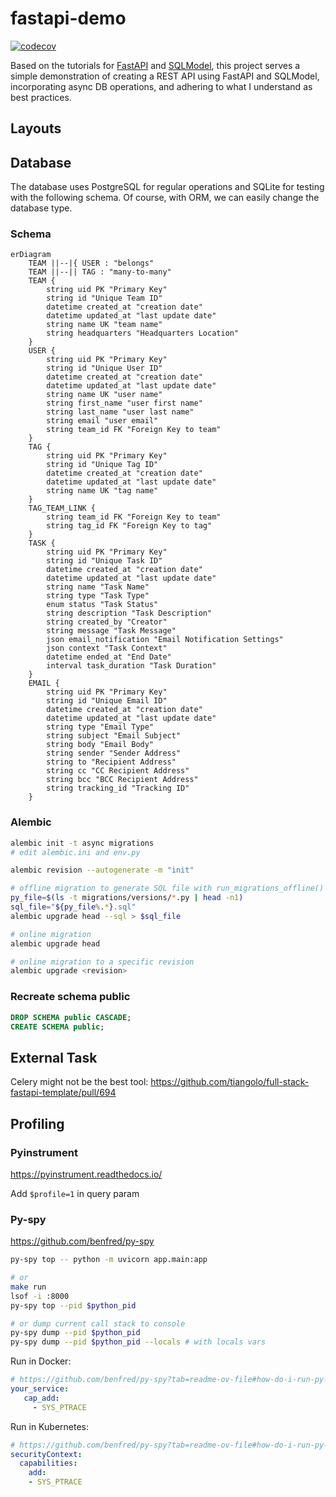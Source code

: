 # fastapi-demo

[![codecov](https://codecov.io/gh/copdips/fastapi-demo/graph/badge.svg?token=VM2WT1XTYM)](https://codecov.io/gh/copdips/fastapi-demo)

Based on the tutorials for [FastAPI](https://fastapi.tiangolo.com/tutorial/) and [SQLModel](https://sqlmodel.tiangolo.com/),
this project serves a simple demonstration of creating a REST API using FastAPI and SQLModel, incorporating async DB operations, and adhering to what I understand as best practices.

## Layouts

## Database

The database uses PostgreSQL for regular operations and SQLite for testing with the following schema.
Of course, with ORM, we can easily change the database type.

### Schema

```mermaid
erDiagram
    TEAM ||--|{ USER : "belongs"
    TEAM ||--|| TAG : "many-to-many"
    TEAM {
        string uid PK "Primary Key"
        string id "Unique Team ID"
        datetime created_at "creation date"
        datetime updated_at "last update date"
        string name UK "team name"
        string headquarters "Headquarters Location"
    }
    USER {
        string uid PK "Primary Key"
        string id "Unique User ID"
        datetime created_at "creation date"
        datetime updated_at "last update date"
        string name UK "user name"
        string first_name "user first name"
        string last_name "user last name"
        string email "user email"
        string team_id FK "Foreign Key to team"
    }
    TAG {
        string uid PK "Primary Key"
        string id "Unique Tag ID"
        datetime created_at "creation date"
        datetime updated_at "last update date"
        string name UK "tag name"
    }
    TAG_TEAM_LINK {
        string team_id FK "Foreign Key to team"
        string tag_id FK "Foreign Key to tag"
    }
    TASK {
        string uid PK "Primary Key"
        string id "Unique Task ID"
        datetime created_at "creation date"
        datetime updated_at "last update date"
        string name "Task Name"
        string type "Task Type"
        enum status "Task Status"
        string description "Task Description"
        string created_by "Creator"
        string message "Task Message"
        json email_notification "Email Notification Settings"
        json context "Task Context"
        datetime ended_at "End Date"
        interval task_duration "Task Duration"
    }
    EMAIL {
        string uid PK "Primary Key"
        string id "Unique Email ID"
        datetime created_at "creation date"
        datetime updated_at "last update date"
        string type "Email Type"
        string subject "Email Subject"
        string body "Email Body"
        string sender "Sender Address"
        string to "Recipient Address"
        string cc "CC Recipient Address"
        string bcc "BCC Recipient Address"
        string tracking_id "Tracking ID"
    }

```

### Alembic

```bash
alembic init -t async migrations
# edit alembic.ini and env.py

alembic revision --autogenerate -m "init"

# offline migration to generate SQL file with run_migrations_offline()
py_file=$(ls -t migrations/versions/*.py | head -n1)
sql_file="${py_file%.*}.sql"
alembic upgrade head --sql > $sql_file

# online migration
alembic upgrade head

# online migration to a specific revision
alembic upgrade <revision>
```

### Recreate schema public

```sql
DROP SCHEMA public CASCADE;
CREATE SCHEMA public;
```

## External Task

Celery might not be the best tool: <https://github.com/tiangolo/full-stack-fastapi-template/pull/694>

## Profiling

### Pyinstrument

<https://pyinstrument.readthedocs.io/>

Add `$profile=1` in query param

### Py-spy

<https://github.com/benfred/py-spy>

```bash
py-spy top -- python -m uvicorn app.main:app

# or
make run
lsof -i :8000
py-spy top --pid $python_pid

# or dump current call stack to console
py-spy dump --pid $python_pid
py-spy dump --pid $python_pid --locals # with locals vars
```

Run in Docker:

```yaml
# https://github.com/benfred/py-spy?tab=readme-ov-file#how-do-i-run-py-spy-in-docker
your_service:
   cap_add:
     - SYS_PTRACE
```

Run in Kubernetes:

```yaml
# https://github.com/benfred/py-spy?tab=readme-ov-file#how-do-i-run-py-spy-in-kubernetes
securityContext:
  capabilities:
    add:
    - SYS_PTRACE
```
